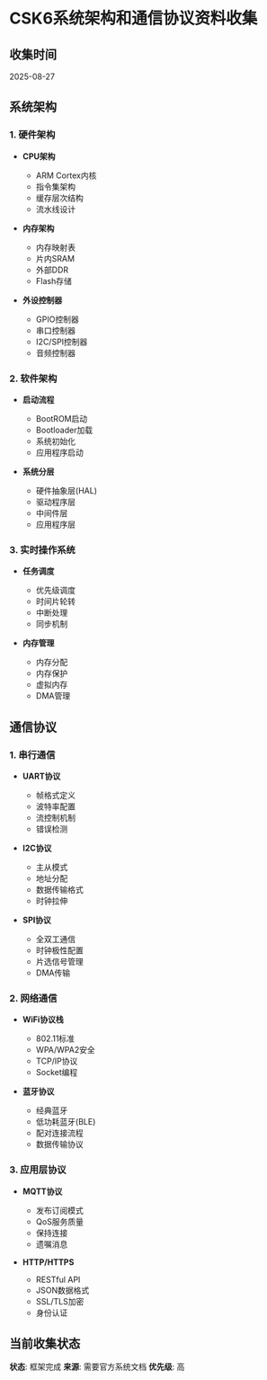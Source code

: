 # CSK6系统架构和通信协议资料收集

## 收集时间
2025-08-27

## 系统架构

### 1. 硬件架构
- **CPU架构**
  - ARM Cortex内核
  - 指令集架构
  - 缓存层次结构
  - 流水线设计

- **内存架构**
  - 内存映射表
  - 片内SRAM
  - 外部DDR
  - Flash存储

- **外设控制器**
  - GPIO控制器
  - 串口控制器
  - I2C/SPI控制器
  - 音频控制器

### 2. 软件架构
- **启动流程**
  - BootROM启动
  - Bootloader加载
  - 系统初始化
  - 应用程序启动

- **系统分层**
  - 硬件抽象层(HAL)
  - 驱动程序层
  - 中间件层
  - 应用程序层

### 3. 实时操作系统
- **任务调度**
  - 优先级调度
  - 时间片轮转
  - 中断处理
  - 同步机制

- **内存管理**
  - 内存分配
  - 内存保护
  - 虚拟内存
  - DMA管理

## 通信协议

### 1. 串行通信
- **UART协议**
  - 帧格式定义
  - 波特率配置
  - 流控制机制
  - 错误检测

- **I2C协议**
  - 主从模式
  - 地址分配
  - 数据传输格式
  - 时钟拉伸

- **SPI协议**
  - 全双工通信
  - 时钟极性配置
  - 片选信号管理
  - DMA传输

### 2. 网络通信
- **WiFi协议栈**
  - 802.11标准
  - WPA/WPA2安全
  - TCP/IP协议
  - Socket编程

- **蓝牙协议**
  - 经典蓝牙
  - 低功耗蓝牙(BLE)
  - 配对连接流程
  - 数据传输协议

### 3. 应用层协议
- **MQTT协议**
  - 发布订阅模式
  - QoS服务质量
  - 保持连接
  - 遗嘱消息

- **HTTP/HTTPS**
  - RESTful API
  - JSON数据格式
  - SSL/TLS加密
  - 身份认证

## 当前收集状态
**状态**: 框架完成
**来源**: 需要官方系统文档
**优先级**: 高